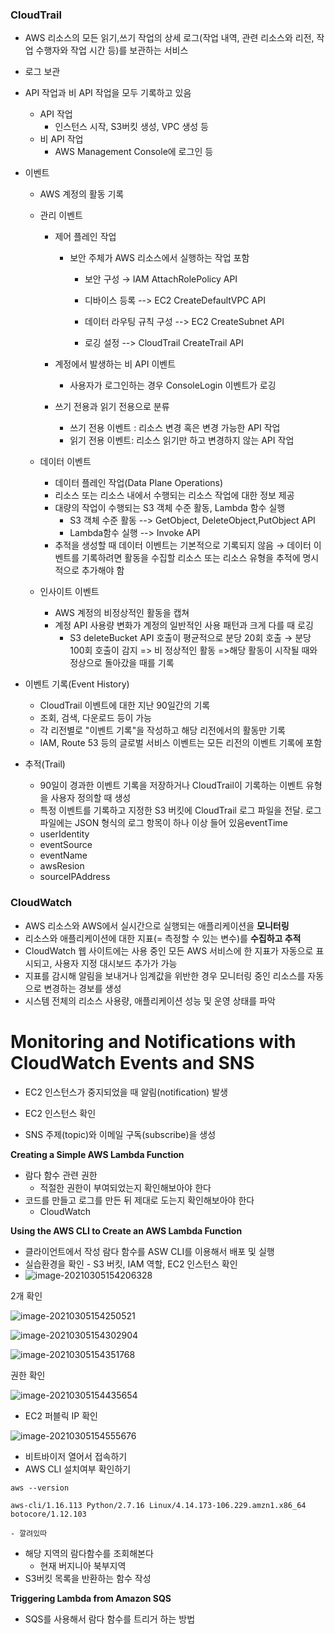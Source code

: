 ### CloudTrail

- AWS 리소스의 모든 읽기,쓰기 작업의 상세 로그(작업 내역, 관련 리소스와 리전, 작업 수행자와 작업 시간 등)를 보관하는 서비스

- 로그 보관

- API 작업과 비 API 작업을 모두 기록하고 있음

  - API 작업
    - 인스턴스 시작, S3버킷 생성, VPC 생성 등
  - 비 API 작업
    - AWS Management Console에 로그인 등

- 이벤트

  - AWS 계정의 활동 기록

  - 관리 이벤트 

    - 제어 플레인 작업

      - 보안 주체가 AWS 리소스에서 실행하는 작업 포함

        - 보안 구성 → IAM AttachRolePolicy API

        - 디바이스 등록 --> EC2 CreateDefaultVPC API
        - 데이터 라우팅 규칙 구성 --> EC2 CreateSubnet API
        - 로깅 설정 --> CloudTrail CreateTrail API

    - 계정에서 발생하는 비 API 이벤트
      - 사용자가 로그인하는 경우 ConsoleLogin 이벤트가 로깅
    - 쓰기 전용과 읽기 전용으로 분류
      - 쓰기 전용 이벤트 : 리소스 변경 혹은 변경 가능한 API 작업
      - 읽기 전용 이벤트: 리소스 읽기만 하고 변경하지 않는 API 작업

  - 데이터 이벤트

    - 데이터 플레인 작업(Data Plane Operations)
    - 리소스 또는 리소스 내에서 수행되는 리소스 작업에 대한 정보 제공
    - 대량의 작업이 수행되는 S3 객체 수준 활동, Lambda 함수 실행
      - S3 객체 수준 활동 --> GetObject, DeleteObject,PutObject API
      - Lambda함수 실행 --> Invoke API
    - 추적을 생성할 때 데이터 이벤트는 기본적으로 기록되지 않음 → 데이터 이벤트를 기록하려면 활동을 수집할 리소스 또는 리소스 유형을 추적에 명시적으로 추가해야 함

  - 인사이트 이벤트

    - AWS 계정의 비정상적인 활동을 캡쳐
    - 계정 API 사용량 변화가 계정의 일반적인 사용 패턴과 크게 다를 때 로깅
      - S3 deleteBucket API 호출이 평균적으로 분당 20회 호출 → 분당 100회 호출이 감지 => 비 정상적인 활동 =>해당 활동이 시작될 때와 정상으로 돌아갔을 때를 기록

- 이벤트 기록(Event History)

  - CloudTrail 이벤트에 대한 지난 90일간의 기록
  - 조회, 검색, 다운로드 등이 가능
  - 각 리전별로 "이벤트 기록"을 작성하고 해당 리전에서의 활동만 기록
  - IAM, Route 53 등의 글로벌 서비스 이벤트는 모든 리전의 이벤트 기록에 포함

- 추적(Trail)

  - 90일이 경과한 이벤트 기록을 저장하거나 CloudTrail이 기록하는 이벤트 유형을 사용자 정의할 때 생성
  - 특정 이벤트를 기록하고 지정한 S3 버킷에 CloudTrail 로그 파일을 전달. 로그 파일에는 JSON 형식의 로그 항목이 하나 이상 들어 있음eventTime
  - userIdentity
  - eventSource
  - eventName
  - awsResion
  - sourceIPAddress





### CloudWatch

- AWS 리소스와 AWS에서 실시간으로 실행되는 애플리케이션을 **모니터링**
- 리소스와 애플리케이션에 대한 지표(= 측정할 수 있는 변수)를 **수집하고 추적**
- CloudWatch 웹 사이트에는 사용 중인 모든 AWS 서비스에 한 지표가 자동으로 표시되고, 사용자 지정 대시보드 추가가 가능
- 지표를 감시해 알림을 보내거나 임계값을 위반한 경우 모니터링 중인 리소스를 자동으로 변경하는 경보를 생성
- 시스템 전체의 리소스 사용량, 애플리케이션 성능 및 운영 상태를 파악



# Monitoring and Notifications with CloudWatch Events and SNS

- EC2 인스턴스가 중지되었을 때 알림(notification) 발생



-  EC2 인스턴스 확인
- SNS 주제(topic)와 이메일 구독(subscribe)을 생성





**Creating a Simple AWS Lambda Function**

- 람다 함수 관련 권한
  - 적절한 권한이 부여되었는지 확인해보아야 한다
- 코드를 만들고 로그를 만든 뒤 제대로 도는지 확인해보아야 한다
  - CloudWatch



**Using the AWS CLI to Create an AWS Lambda Function**

- 클라이언트에서 작성 람다 함수를 ASW CLI를 이용해서 배포 및 실행
- 실습환경을 확인 - S3 버킷, IAM 역할, EC2 인스턴스 확인
- ![image-20210305154206328](C:\Users\MIN\AppData\Roaming\Typora\typora-user-images\image-20210305154206328.png)

2개 확인

![image-20210305154250521](C:\Users\MIN\AppData\Roaming\Typora\typora-user-images\image-20210305154250521.png)

![image-20210305154302904](C:\Users\MIN\AppData\Roaming\Typora\typora-user-images\image-20210305154302904.png)

![image-20210305154351768](C:\Users\MIN\AppData\Roaming\Typora\typora-user-images\image-20210305154351768.png)

권한 확인

![image-20210305154435654](C:\Users\MIN\AppData\Roaming\Typora\typora-user-images\image-20210305154435654.png)

- EC2 퍼블릭 IP 확인

![image-20210305154555676](C:\Users\MIN\AppData\Roaming\Typora\typora-user-images\image-20210305154555676.png)

- 비트바이저 열어서 접속하기
- AWS CLI 설치여부 확인하기

```
aws --version

aws-cli/1.16.113 Python/2.7.16 Linux/4.14.173-106.229.amzn1.x86_64 botocore/1.12.103
```



	- 깔려있따
 - 해당 지역의 람다함수를 조회해본다
   	- 현재 버지니아 북부지역
- S3버킷 목록을 반환하는 함수 작성



**Triggering Lambda from Amazon SQS**

- SQS를 사용해서 람다 함수를 트리거 하는 방법